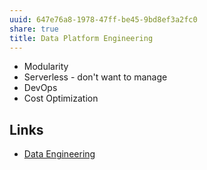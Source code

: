 ```yaml
---
uuid: 647e76a8-1978-47ff-be45-9bd8ef3a2fc0
share: true
title: Data Platform Engineering
---
```

* Modularity
* Serverless - don't want to manage
* DevOps
* Cost Optimization


## Links

* [Data Engineering](../fac22898-27d1-4f21-89f2-ce30f410a2e8)